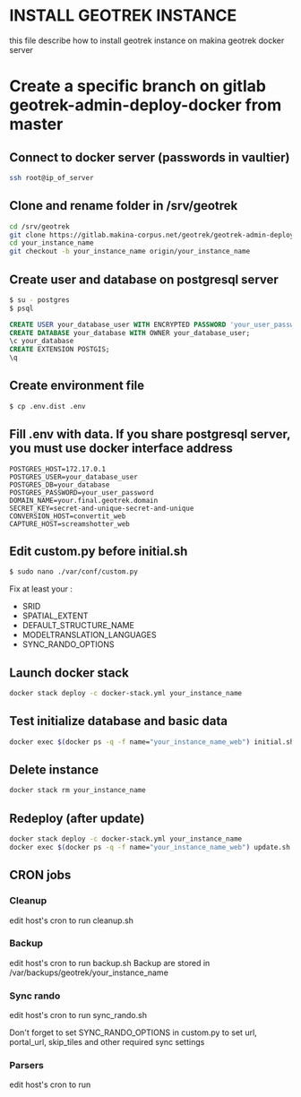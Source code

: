 # INSTALL GEOTREK INSTANCE

this file describe how to install geotrek instance on makina geotrek docker server

# Create a specific branch on gitlab geotrek-admin-deploy-docker from master

## Connect to docker server (passwords in vaultier)

```bash
ssh root@ip_of_server
```

## Clone and rename folder in /srv/geotrek
```bash
cd /srv/geotrek
git clone https://gitlab.makina-corpus.net/geotrek/geotrek-admin-deploy-docker.git your_instance_name
cd your_instance_name
git checkout -b your_instance_name origin/your_instance_name
```

## Create user and database on postgresql server
```bash
$ su - postgres
$ psql
```

```sql
CREATE USER your_database_user WITH ENCRYPTED PASSWORD 'your_user_password';
CREATE DATABASE your_database WITH OWNER your_database_user;
\c your_database
CREATE EXTENSION POSTGIS;
\q
```

## Create environment file


```bash
$ cp .env.dist .env
```

## Fill .env with data. If you share postgresql server, you must use docker interface address

```
POSTGRES_HOST=172.17.0.1
POSTGRES_USER=your_database_user
POSTGRES_DB=your_database
POSTGRES_PASSWORD=your_user_password
DOMAIN_NAME=your.final.geotrek.domain
SECRET_KEY=secret-and-unique-secret-and-unique
CONVERSION_HOST=convertit_web
CAPTURE_HOST=screamshotter_web
```

## Edit custom.py before initial.sh

```bash
$ sudo nano ./var/conf/custom.py
```

Fix at least your :
- SRID
- SPATIAL_EXTENT
- DEFAULT_STRUCTURE_NAME
- MODELTRANSLATION_LANGUAGES
- SYNC_RANDO_OPTIONS

## Launch docker stack
```bash
docker stack deploy -c docker-stack.yml your_instance_name
```

## Test initialize database and basic data

```bash
docker exec $(docker ps -q -f name="your_instance_name_web") initial.sh
```

## Delete instance
```bash
docker stack rm your_instance_name
```

## Redeploy (after update)
```bash
docker stack deploy -c docker-stack.yml your_instance_name
docker exec $(docker ps -q -f name="your_instance_name_web") update.sh
```

## CRON jobs

### Cleanup

edit host's cron to run cleanup.sh

### Backup

edit host's cron to run backup.sh
Backup are stored in /var/backups/geotrek/your_instance_name

### Sync rando

edit host's cron to run sync_rando.sh

Don't forget to set SYNC_RANDO_OPTIONS in custom.py to set url, portal_url, skip_tiles and other required sync settings

### Parsers

edit host's cron to run 